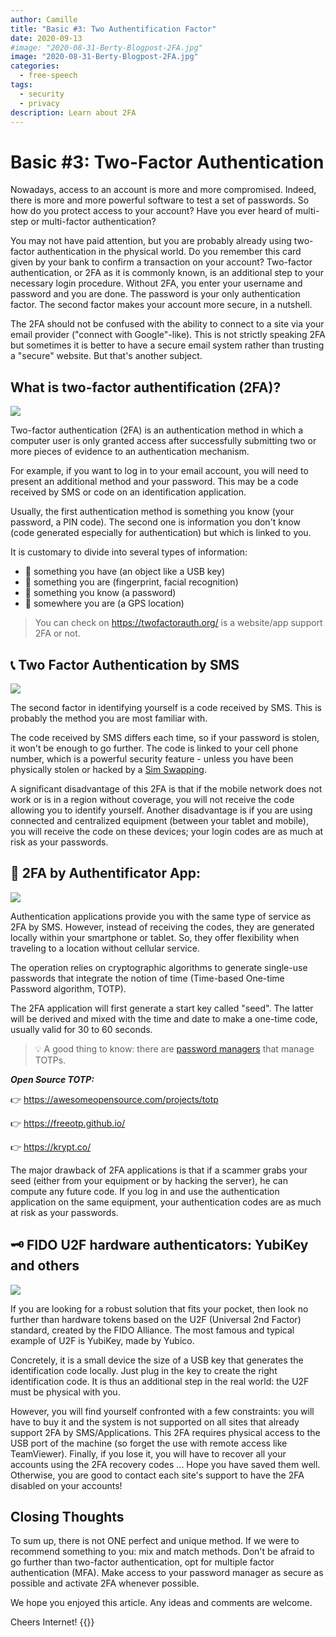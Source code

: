 ```yaml
---
author: Camille
title: "Basic #3: Two Authentification Factor"
date: 2020-09-13
#image: "2020-08-31-Berty-Blogpost-2FA.jpg"
image: "2020-08-31-Berty-Blogpost-2FA.jpg"
categories:
  - free-speech
tags:
  - security
  - privacy
description: Learn about 2FA
---
```


# Basic #3: Two-Factor Authentication


Nowadays, access to an account is more and more compromised. Indeed, there is more and more powerful software to test a set of passwords. So how do you protect access to your account? Have you ever heard of multi-step or multi-factor authentication?

You may not have paid attention, but you are probably already using two-factor authentication in the physical world. Do you remember this card given by your bank to confirm a transaction on your account? Two-factor authentication, or 2FA as it is commonly known, is an additional step to your necessary login procedure. Without 2FA, you enter your username and password and you are done. The password is your only authentication factor. The second factor makes your account more secure, in a nutshell.

The 2FA should not be confused with the ability to connect to a site via your email provider ("connect with Google"-like). This is not strictly speaking 2FA but sometimes it is better to have a secure email system rather than trusting a "secure" website. But that's another subject.

## What is two-factor authentification (2FA)?

![](https://i.imgur.com/MJUVRuw.jpg)

Two-factor authentication (2FA) is an authentication method in which a computer user is only granted access after successfully submitting two or more pieces of evidence to an authentication mechanism.

For example, if you want to log in to your email account, you will need to present an additional method and your password. This may be a code received by SMS or code on an identification application.

Usually, the first authentication method is something you know (your password, a PIN code). The second one is information you don't know (code generated especially for authentication) but which is linked to you.

It is customary to divide into several types of information:
- 🔑 something you have (an object like a USB key)
- 🐾 something you are (fingerprint, facial recognition)
- 🧠 something you know (a password)
- 📍 somewhere you are (a GPS location)


> You can check on https://twofactorauth.org/ is a website/app support 2FA or not.

## 📞 Two Factor Authentication by SMS

![](https://i.imgur.com/uuqGxCp.jpg)


The second factor in identifying yourself is a code received by SMS. This is probably the method you are most familiar with.

The code received by SMS differs each time, so if your password is stolen, it won't be enough to go further. The code is linked to your cell phone number, which is a powerful security feature - unless you have been physically stolen or hacked by a [Sim Swapping](https://berty.tech/blog/sim-swapping/).

A significant disadvantage of this 2FA is that if the mobile network does not work or is in a region without coverage, you will not receive the code allowing you to identify yourself. Another disadvantage is if you are using connected and centralized equipment (between your tablet and mobile), you will receive the code on these devices; your login codes are as much at risk as your passwords.


## 📱 2FA by Authentificator App:

![](https://i.imgur.com/YuRNDY0.jpg)


Authentication applications provide you with the same type of service as 2FA by SMS. However, instead of receiving the codes, they are generated locally within your smartphone or tablet. So, they offer flexibility when traveling to a location without cellular service.

The operation relies on cryptographic algorithms to generate single-use passwords that integrate the notion of time (Time-based One-time Password algorithm, TOTP).

The 2FA application will first generate a start key called "seed". The latter will be derived and mixed with the time and date to make a one-time code, usually valid for 30 to 60 seconds.

> 💡 A good thing to know: there are [password managers](https://berty.tech/blog/best-password-manager/) that manage TOTPs.

***Open Source TOTP:***

👉 https://awesomeopensource.com/projects/totp

👉 https://freeotp.github.io/

👉 https://krypt.co/

The major drawback of 2FA applications is that if a scammer grabs your seed (either from your equipment or by hacking the server), he can compute any future code. If you log in and use the authentication application on the same equipment, your authentication codes are as much at risk as your passwords.


## 🗝️ FIDO U2F hardware authenticators: YubiKey and others

![](https://i.imgur.com/ZzJa77a.png)


If you are looking for a robust solution that fits your pocket, then look no further than hardware tokens based on the U2F (Universal 2nd Factor) standard, created by the FIDO Alliance. The most famous and typical example of U2F is YubiKey, made by Yubico.

Concretely, it is a small device the size of a USB key that generates the identification code locally. Just plug in the key to create the right identification code. It is thus an additional step in the real world: the U2F must be physical with you.

However, you will find yourself confronted with a few constraints: you will have to buy it and the system is not supported on all sites that already support 2FA by SMS/Applications. This 2FA requires physical access to the USB port of the machine (so forget the use with remote access like TeamViewer). Finally, if you lose it, you will have to recover all your accounts using the 2FA recovery codes ... Hope you have saved them well. Otherwise, you are good to contact each site's support to have the 2FA disabled on your accounts!


## Closing Thoughts

To sum up, there is not ONE perfect and unique method. If we were to recommend something to you: mix and match methods. Don't be afraid to go further than two-factor authentication, opt for multiple factor authentication (MFA). Make access to your password manager as secure as possible and activate 2FA whenever possible.

We hope you enjoyed this article. Any ideas and comments are welcome.

Cheers Internet!
{{<tweet id="1291024965630939136">}}

